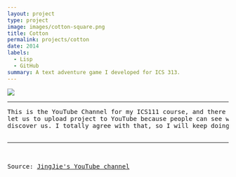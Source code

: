 ```yaml
---
layout: project
type: project
image: images/cotton-square.png
title: Cotton
permalink: projects/cotton
date: 2014
labels:
  - Lisp
  - GitHub
summary: A text adventure game I developed for ICS 313.
---
```


<img class="ui image" src="{{ site.baseurl }}/images/cotton-header.png">


<hr>

<pre>
This is the YouTube Channel for my ICS111 course, and there were three projects I did in ICS111. my professor
let us to upload project to YouTube because people can see what we did, and this is the chance to let people 
discover us. I totally agree with that, so I will keep doing this.

<hr>

Source: <a href="https://www.youtube.com/channel/UC1mqPE7WxqCHKLlc_YLXySQ"><i class="large youtube icon "></i>JingJie's YouTube channel</a>

